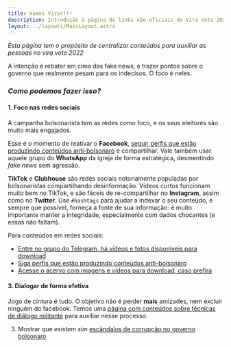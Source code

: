 ```yaml
---
title: Vamos Virar!!!
description: Introdução à página de links não-oficiais do Vira Voto 2022.
layout: ../layouts/MainLayout.astro
---
```


*Esta página tem o propósito de centralizar conteúdos para auxiliar as pessoas no vira voto 2022*

A intenção é rebater em cima das fake news, e trazer pontos sobre o governo que realmente pesam para os
indecisos. O foco é neles.

### *Como podemos fazer isso?*

#### 1. Foco nas redes sociais

A campanha bolsonarista tem as redes como foco, e os seus eleitores são muito mais engajados.

Esse é o momento de reativar o **Facebook**, [seguir perfis que estão produzindo conteúdos anti-bolsonaro](/nas-redes)
e compartilhar. Vale também usar aquele grupo do **WhatsApp** da igreja de forma estratégica, desmentindo *fake news* sem agressão.

**TikTok** e **Clubhouse** são redes sociais notoriamente populadas por bolsonaristas compartilhando desinformação. Vídeos curtos funcionam muito bem no TikTok, e são fáceis de re-compartilhar no **Instagram**, assim como no **Twitter**. Use `#hashtags` para ajudar a indexar o seu conteúdo, e sempre que possível, forneça a fonte de sua informação: é muito importante manter a integridade, especialmente com dados chocantes (e essas não faltam).

Para conteúdos em redes sociais:

- [Entre no grupo do Telegram, há vídeos e fotos disponíveis para download](https://t.me/+fRKb1oBX6tMxNmMx)
- [Siga perfis que estão produzindo conteúdos anti-bolsonaro](/nas-redes)
- [Acesse o acervo com imagens e vídeos para download, caso prefira](https://drive.google.com/drive/folders/10Y_vh5YJp06XPShryTgvNF7MGcmcPa5G)


#### 3. Dialogar de forma efetiva

Jogo de cintura é tudo. O objetivo não é perder **mais** amizades, nem excluir ninguém do facebook.
Temos uma [página com conteúdos sobre técnicas de diálogo militante](/tecnicas-de-comunicacao) para auxiliar nesse processo.

3. Mostrar que *existem sim* [escândalos de corrupção no governo bolsonaro](/escandalos)

